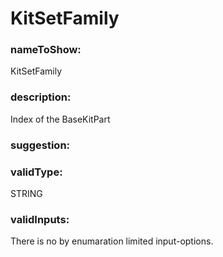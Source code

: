 

# KitSetFamily



  


### nameToShow:
  
KitSetFamily  


### description:
  
Index of the BaseKitPart  


### suggestion:
  
  


### validType:
  
STRING  


### validInputs:
  
There is no by enumaration limited input-options.

